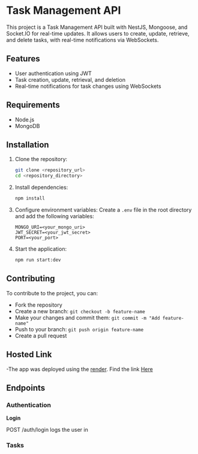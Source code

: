 # Task Management API

This project is a Task Management API built with NestJS, Mongoose, and Socket.IO for real-time updates. It allows users to create, update, retrieve, and delete tasks, with real-time notifications via WebSockets.

## Features

- User authentication using JWT
- Task creation, update, retrieval, and deletion
- Real-time notifications for task changes using WebSockets

## Requirements

- Node.js
- MongoDB

## Installation

1. Clone the repository:
    ```sh
    git clone <repository_url>
    cd <repository_directory>
    ```

2. Install dependencies:
    ```sh
    npm install
    ```

3. Configure environment variables:
    Create a `.env` file in the root directory and add the following variables:
    ```
    MONGO_URI=<your_mongo_uri>
    JWT_SECRET=<your_jwt_secret>
    PORT=<your_port>
    ```

4. Start the application:
    ```sh
    npm run start:dev
    ```

## Contributing

To contribute to the project, you can:

- Fork the repository
- Create a new branch: `git checkout -b feature-name`
- Make your changes and commit them: `git commit -m "Add feature-name"`
- Push to your branch: `git push origin feature-name`
- Create a pull request


## Hosted Link
 -The app was deployed using the [render](https://render.com). Find the link [Here](https://niyo-cafe.onrender.com)

## Endpoints

### Authentication

 **Login**

 POST /auth/login logs the user in

### Tasks
